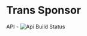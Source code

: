 # Trans Sponsor

API - ![Api Build Status](https://travis-ci.org/TransSponsor/trans-sponsor.svg?branch=eb%2Fadd-travis%2F3)

